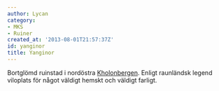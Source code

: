 ```yaml
---
author: Lycan
category:
- MKS
- Ruiner
created_at: '2013-08-01T21:57:37Z'
id: yanginor
title: Yanginor
---
```

Bortglömd ruinstad i nordöstra [Kholonbergen]. Enligt raunländsk legend viloplats för något väldigt hemskt och väldigt farligt.

  [Kholonbergen]: Kholonbergen